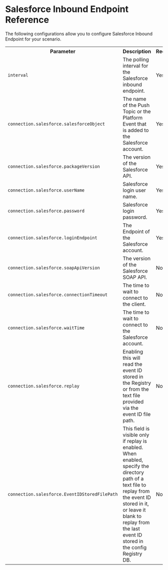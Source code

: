 # Salesforce Inbound Endpoint Reference

The following configurations allow you to configure Salesforce Inbound Endpoint for your scenario. 

<table>
  <tr>
    <th>Parameter</th>
    <th>Description</th>
    <th>Required</th>
    <th>Example Values</th>
    <th>Default Value</th>
  </tr>
  <tr>
    <td><code>interval</code></td>
    <td>The polling interval for the Salesforce inbound endpoint.</td>
    <td>Yes</td>
    <td>-</td>
    <td>-</td>
  </tr>
  <tr>
    <td><code>connection.salesforce.salesforceObject</code></td>
    <td>The name of the Push Topic or the Platform Event that is added to the Salesforce account.</td>
    <td>Yes</td>
    <td><code>/topic/Account</code></td>
    <td>-</td>
  </tr>
  <tr>
    <td><code>connection.salesforce.packageVersion</code></td>
    <td>The version of the Salesforce API.</td>
    <td>Yes</td>
    <td><code>37.0</code></td>
    <td>-</td>
  </tr>
  <tr>
    <td><code>connection.salesforce.userName</code></td>
    <td>Salesforce login user name.</td>
    <td>Yes</td>
    <td>-</td>
    <td>-</td>
  </tr>
  <tr>
    <td><code>connection.salesforce.password</code></td>
    <td>Salesforce login password.</td>
    <td>Yes</td>
    <td><code>eitest123xxxxxxx</code></td>
    <td>-</td>
  </tr>
  <tr>
    <td><code>connection.salesforce.loginEndpoint</code></td>
    <td>The Endpoint of the Salesforce account.</td>
    <td>Yes</td>
    <td><code>https://login.salesforce.com</code></td>
    <td><code>https://login.salesforce.com</code></td>
  </tr>
  <tr>
    <td><code>connection.salesforce.soapApiVersion</code></td>
    <td>The version of the Salesforce SOAP API.</td>
    <td>No</td>
    <td><code>22.0</code></td>
    <td><code>22.0</code></td>
  </tr>
  <tr>
    <td><code>connection.salesforce.connectionTimeout</code></td>
    <td>The time to wait to connect to the client.</td>
    <td>No</td>
    <td><code>20000</code></td>
    <td><code>20000</code></td>
  </tr>
  <tr>
    <td><code>connection.salesforce.waitTime</code></td>
    <td>The time to wait to connect to the Salesforce account.</td>
    <td>No</td>
    <td><code>5000</code></td>
    <td><code>5000</code></td>
  </tr>
  <tr>
    <td><code>connection.salesforce.replay</code></td>
    <td>Enabling this will read the event ID stored in the Registry or from the text file provided via the event ID file path.</td>
    <td>No</td>
    <td>-</td>
    <td><code>False</code></td>
  </tr>
  <tr>
    <td><code>connection.salesforce.EventIDStoredFilePath</code></td>
    <td>This field is visible only if replay is enabled. When enabled, specify the directory path of a text file to replay from the event ID stored in it, or leave it blank to replay from the last event ID stored in the config Registry DB.</td>
    <td>No</td>
    <td><code>/home/kasun/Documents/SalesForceConnector/a.txt</code></td>
    <td>-</td>
  </tr>
</table>
